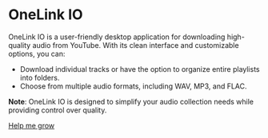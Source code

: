 # OneLink IO

OneLink IO is a user-friendly desktop application for downloading high-quality audio from YouTube. With its clean interface and customizable options, you can:

- Download individual tracks or have the option to organize entire playlists into folders.
- Choose from multiple audio formats, including WAV, MP3, and FLAC.

**Note**: OneLink IO is designed to simplify your audio collection needs while providing control over quality.

[Help me grow]([https://paypal.me/IamVrza])


